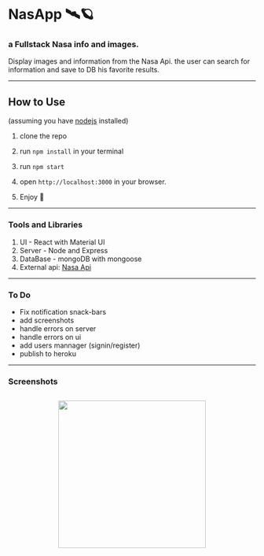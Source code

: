 # NasApp 🛰🪐

### a Fullstack Nasa info and images.

Display images and information from the Nasa Api. the user can search for information and save to DB his favorite results.

---

## How to Use

(assuming you have [nodejs](https://nodejs.org/en/) installed)

1. clone the repo

2. run `npm install` in your terminal

3. run `npm start`

4. open `http://localhost:3000` in your browser.
5. Enjoy 🚀

---

### Tools and Libraries

1. UI - React with Material UI
2. Server - Node and Express
3. DataBase - mongoDB with mongoose
4. External api: [Nasa Api](https://api.nasa.gov/)

---

### To Do

- Fix notification snack-bars
- add screenshots
- handle errors on server
- handle errors on ui
- add users mannager (signin/register)
- publish to heroku

---

### Screenshots

## <p align="center"><img src="" width="300"> </p>
